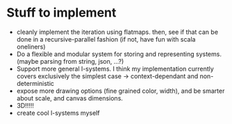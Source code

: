 # Stuff to implement
* cleanly implement the iteration using flatmaps. then, see if that can be done in a recursive-parallel fashion (if not, have fun with scala oneliners)
* Do a flexible and modular system for storing and representing systems. (maybe parsing from string, json, ...?) 
* Support more general l-systems. I think my implementation currently covers exclusively the simplest case -> context-dependant and non-deterministic
* expose more drawing options (fine grained color, width), and be smarter about scale, and canvas dimensions.
* 3D!!!!!
* create cool l-systems myself

